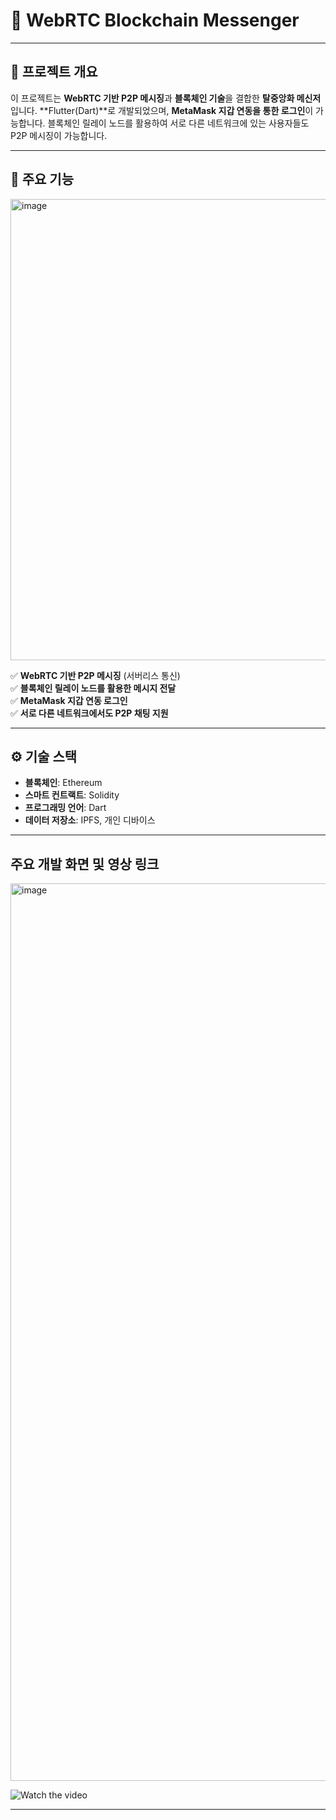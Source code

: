 # 💬 WebRTC Blockchain Messenger

---

## 📌 프로젝트 개요
이 프로젝트는 **WebRTC 기반 P2P 메시징**과 **블록체인 기술**을 결합한 **탈중앙화 메신저**입니다. **Flutter(Dart)**로 개발되었으며, **MetaMask 지갑 연동을 통한 로그인**이 가능합니다. 블록체인 릴레이 노드를 활용하여 서로 다른 네트워크에 있는 사용자들도 P2P 메시징이 가능합니다.

---

## 🌟 주요 기능

<img width="738" alt="image" src="https://github.com/user-attachments/assets/ed61df98-bed9-4772-bc1e-b800e52adaa8" />

✅ **WebRTC 기반 P2P 메시징** (서버리스 통신)  
✅ **블록체인 릴레이 노드를 활용한 메시지 전달**  
✅ **MetaMask 지갑 연동 로그인**  
✅ **서로 다른 네트워크에서도 P2P 채팅 지원**

---

## ⚙️ 기술 스택
- **블록체인**: Ethereum
- **스마트 컨트랙트**: Solidity  
- **프로그래밍 언어**: Dart
- **데이터 저장소**: IPFS, 개인 디바이스

---

## 주요 개발 화면 및 영상 링크

<img width="1436" alt="image" src="https://github.com/user-attachments/assets/e7a350cc-850b-4b03-8130-48682b6b16c3" />

![Watch the video](https://youtu.be/Z4TB0BwEfio)

---


